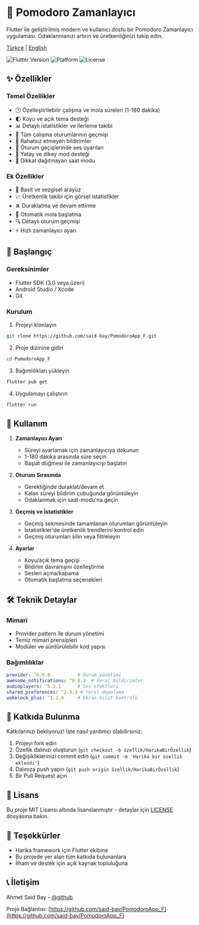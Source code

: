 # 🍅 Pomodoro Zamanlayıcı

Flutter ile geliştirilmiş modern ve kullanıcı dostu bir Pomodoro Zamanlayıcı uygulaması. Odaklanmanızı artırın ve üretkenliğinizi takip edin.

[Türkçe](README.md) | [English](README.en.md)

![Flutter Version](https://img.shields.io/badge/Flutter-3.0+-blue.svg)
![Platform](https://img.shields.io/badge/Platform-Android%20%7C%20iOS-green.svg)
![License](https://img.shields.io/badge/License-MIT-purple.svg)

## ✨ Özellikler

### Temel Özellikler
- 🕒 Özelleştirilebilir çalışma ve mola süreleri (1-180 dakika)
- 🌓 Koyu ve açık tema desteği
- 📊 Detaylı istatistikler ve ilerleme takibi
- 📝 Tüm çalışma oturumlarının geçmişi
- 🔔 Rahatsız etmeyen bildirimler
- 🎵 Oturum geçişlerinde ses uyarıları
- 📱 Yatay ve dikey mod desteği
- 🎯 Dikkat dağıtmayan saat modu

### Ek Özellikler
- 💪 Basit ve sezgisel arayüz
- 📈 Üretkenlik takibi için görsel istatistikler
- ⏸️ Duraklatma ve devam ettirme
- 🔄 Otomatik mola başlatma
- 🔍 Detaylı oturum geçmişi
- ⚡ Hızlı zamanlayıcı ayarı

## 🚀 Başlangıç

### Gereksinimler
- Flutter SDK (3.0 veya üzeri)
- Android Studio / Xcode
- Git

### Kurulum

1. Projeyi klonlayın
```bash
git clone https://github.com/said-bay/PomodoroApp_F.git
```

2. Proje dizinine gidin
```bash
cd PomodoroApp_F
```

3. Bağımlılıkları yükleyin
```bash
flutter pub get
```

4. Uygulamayı çalıştırın
```bash
flutter run
```

## 📱 Kullanım

1. **Zamanlayıcı Ayarı**
   - Süreyi ayarlamak için zamanlayıcıya dokunun
   - 1-180 dakika arasında süre seçin
   - Başlat düğmesi ile zamanlayıcıyı başlatın

2. **Oturum Sırasında**
   - Gerektiğinde duraklat/devam et
   - Kalan süreyi bildirim çubuğunda görüntüleyin
   - Odaklanmak için saat-modu'na geçin

3. **Geçmiş ve İstatistikler**
   - Geçmiş sekmesinde tamamlanan oturumları görüntüleyin
   - İstatistikler'de üretkenlik trendlerini kontrol edin
   - Geçmiş oturumları silin veya filtreleyin

4. **Ayarlar**
   - Koyu/açık tema geçişi
   - Bildirim davranışını özelleştirme
   - Sesleri açma/kapama
   - Otomatik başlatma seçenekleri

## 🛠️ Teknik Detaylar

### Mimari
- Provider pattern ile durum yönetimi
- Temiz mimari prensipleri
- Modüler ve sürdürülebilir kod yapısı

### Bağımlılıklar
```yaml
provider: ^6.0.0          # Durum yönetimi
awesome_notifications: ^0.8.3  # Yerel bildirimler
audioplayers: ^5.2.1      # Ses efektleri
shared_preferences: ^2.3.3 # Yerel depolama
wakelock_plus: ^1.2.8     # Ekran kilit kontrolü
```

## 🤝 Katkıda Bulunma

Katkılarınızı bekliyoruz! İşte nasıl yardımcı olabilirsiniz:

1. Projeyi fork edin
2. Özellik dalınızı oluşturun (`git checkout -b özellik/HarikaBirÖzellik`)
3. Değişikliklerinizi commit edin (`git commit -m 'Harika bir özellik eklendi'`)
4. Dalınıza push yapın (`git push origin özellik/HarikaBirÖzellik`)
5. Bir Pull Request açın

## 📝 Lisans

Bu proje MIT Lisansı altında lisanslanmıştır - detaylar için [LICENSE](LICENSE) dosyasına bakın.

## 🙏 Teşekkürler

- Harika framework için Flutter ekibine
- Bu projede yer alan tüm katkıda bulunanlara
- İlham ve destek için açık kaynak topluluğuna

## 📞 İletişim

Ahmet Said Bay - [@github](https://github.com/said-bay)

Proje Bağlantısı: [https://github.com/said-bay/PomodoroApp_F](https://github.com/said-bay/PomodoroApp_F)
